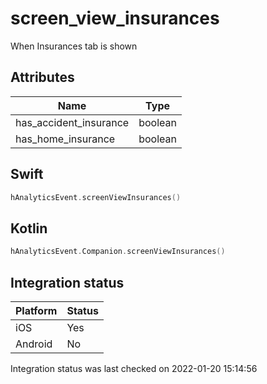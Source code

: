 # screen_view_insurances
When Insurances tab is shown

## Attributes

| Name      | Type |
| ----------- | ----------- |
| has_accident_insurance      | boolean       |
| has_home_insurance      | boolean       |

## Swift

```swift
hAnalyticsEvent.screenViewInsurances()
```

## Kotlin

```kotlin
hAnalyticsEvent.Companion.screenViewInsurances()
```

## Integration status

| Platform      | Status |
| ----------- | ----------- |
| iOS      |    Yes    |
| Android      | No       |

Integration status was last checked on 2022-01-20 15:14:56